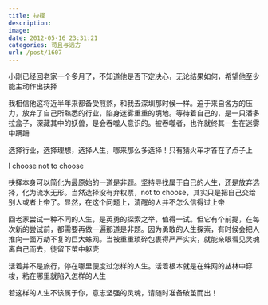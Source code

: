 ```yaml
---
title: 抉择
description: 
image: 
date: 2012-05-16 23:31:21
categories: 苟且与远方
url: /post/1607
---
```


小刚已经回老家一个多月了，不知道他是否下定决心，无论结果如何，希望他至少能主动作出抉择

我相信他这将近半年来都备受煎熬，和我去深圳那时候一样。迫于来自各方的压力，放弃了自己所熟悉的行业，陷身迷雾重重的境地。等待着自己的，是一只潘多拉盒子，深藏其中的妖兽，是会吞噬人意识的。被吞噬者，也许就终其一生在迷雾中蹒跚

选择行业，选择理想，选择人生，哪来那么多选择！只有猜火车才答在了点子上

I choose not to choose

抉择本身可以简化为最原始的一道是非题。坚持寻找属于自己的人生，还是放弃选择，化为流水无形。当然选择没有弃权票，not to choose，其实只是把自己交给别人或者上帝了。显然，在这个问题上，清醒的人并不怎么信得过上帝

回老家尝试一种不同的人生，是英勇的探索之举，值得一试。但它有个前提，在每次新的尝试前，都需要再做一遍那道是非题。因为勇敢的人生探索，有时候会把人推向一面万劫不复的巨大蛛网。当被重重琐碎包裹得严严实实，就能亲眼看见灵魂离自己而去，徒留下茧中躯壳

活着并不是旅行，停在哪里便度过怎样的人生。活着根本就是在蛛网的丛林中穿梭，粘在哪里就陷入怎样的人生

若这样的人生不该属于你，意志坚强的灵魂，请随时准备破茧而出！